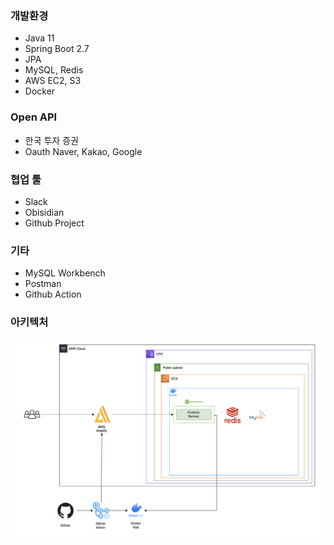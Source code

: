### 개발환경
- Java 11
- Spring Boot 2.7
- JPA
- MySQL, Redis
- AWS EC2, S3
- Docker

### Open API
- 한국 투자 증권
- Oauth Naver, Kakao, Google

### 협업 툴
- Slack
- Obisidian
- Github Project

### 기타
- MySQL Workbench
- Postman
- Github Action

### 아키텍처
![아키텍처](fineAnts_architecture.png)
